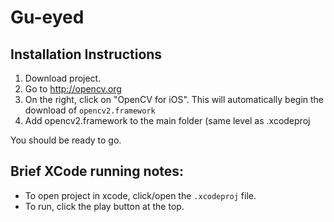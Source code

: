 # Gu-eyed

## Installation Instructions

1. Download project.
2. Go to http://opencv.org
2. On the right, click on "OpenCV for iOS". This will automatically begin the download of `opencv2.framework`
3. Add opencv2.framework to the main folder (same level as .xcodeproj

You should be ready to go.


## Brief XCode running notes:
- To open project in xcode, click/open the `.xcodeproj` file.
- To run, click the play button at the top.

